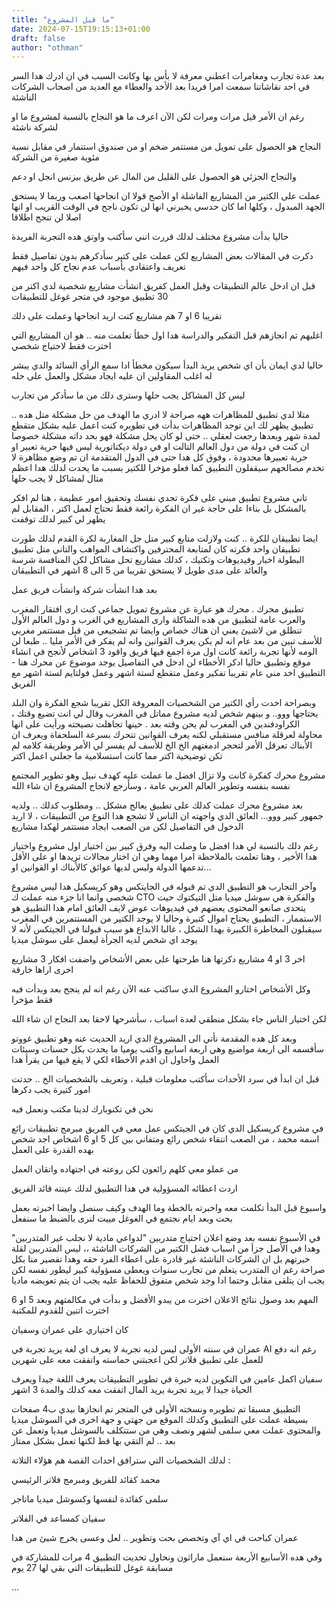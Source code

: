 ```yaml
---
title: "ما قبل المشروع"
date: 2024-07-15T19:15:13+01:00
draft: false
author: "othman"
---
```


بعد عدة تجارب ومغامرات اعطني معرفة لا بأس بها وكانت السبب في ان ادرك هدا السر في احد نقاشاتنا سمعت امرا فريدا بعد الأخد والعطاء مع العديد من اصحاب الشركات الناشئة

رغم ان الأمر قيل مرات ومرات لكن الآن اعرف ما هو النجاح بالنسبة لمشروع ما او لشركة ناشئة

النجاح هو الحصول على تمويل من مستتمر ضخم او من صندوق استتمار في مقابل نسبة مئوية صغيرة من الشركة

والنجاح الجزئي هو الحصول على القليل من المال عن طريق بيزنس انجل او دعم

عملت على الكتير من المشاريع الفاشلة او الأصح قولا ان انجاحها اصعب وربما لا يستحق الجهد المبدول ، وكلها اما كان حدسي يخبرني انها لن تكون ناجح في الوقت القريب او انها اصلا لن تنجح اطلاقا

حاليا بدأت مشروع مختلف لدلك قررت انني سأكتب واوتق هده التجربة الفريدة

دكرت في المقالات بعض المشاريع لكن عملت على كتير سأدكرهم بدون تفاصيل فقط تعريف واعتقادي بأسباب عدم نجاح كل واحد فيهم

قبل ان ادخل عالم التطبيقات وقبل العمل كفريق انشأت مشاريع شخصية لدي اكتر من 30 تطبيق موجود في متجر غوغل للتطبيقات

تقريبا 6 او 7 هم مشاريع كنت اريد انجاحها وعملت على دلك

اغلبهم تم انجازهم قبل التفكير والدراسة هدا اول خطأ تعلمت منه .. هو ان المشاريع التي اخترت فقط لاحتياج شخصي

حاليا لدي ايمان بأن اي شخص يريد البدأ سيكون مخطأ ادا سمع الرأي السائد والدي يبشر له اغلب المقاولين ان عليه ايجاد مشكل والعمل على حله

ليس كل المشاكل يجب حلها وسترى دلك من ما سأدكر من تجارب

متلا لدي تطبيق للمظاهرات ههه صراحة لا ادري ما الهدف من حل مشكلة متل هده .. تطبيق يظهر لك اين توجد المظاهرات
بدأت في تطويره كنت اعمل عليه بشكل متقطع لمدة شهر وبعدها رجعت لعقلي .. حتى لو كان يحل مشكلة فهو بحد داته مشكلة خصوصا ان كنت في دولة من دول العالم التالت او في دولة ديكتاتورية ليس فيها حرية تعبير او حرية تعبيرها محدودة ، وفوق كل هدا حتى في الدول المتقدمة ان تم وضع مظاهرة لا تخدم مصالحهم سيقفلون التطبيق كما فعلو مؤخرا للكتير بسبب ما يحدت لدلك هدا اعظم متال لمشاكل لا يجب حلها

تاني مشروع تطبيق مبني على فكرة تحدي نفسك وتحقيق امور عظيمة ، هنا لم افكر بالمشكل بل بناءا على حاجة غير ان الفكرة رائعة فقط تحتاج لعمل اكتر ، المقابل لم يظهر لي كبير لدلك توقفت

ايضا تطبيقان للكرة .. كنت ولازلت متابع كبير متل جل المغاربة لكرة القدم لدلك طورت تطبيقان واحد فكرته كان لمتابعة المحترفين واكتشاف المواهب والتاني متل تطبيق البطولة اخبار وفيديوهات وتكتيك ، كدلك مشاريع تحل مشاكل لكن المنافسة شرسة والعائد على مدى طويل لا يستحق تقريبا من 5 الى 8 اشهر في التطبيقان

بعد هدا انشأت شركة وانشأت فريق عمل

تطبيق محرك . محرك هو عبارة عن مشروع تمويل جماعي كنت ارى افتقار المغرب والعرب عامة لتطبيق من هده الشاكلة
وارى المشاريع في الغرب و دول العالم الأول تنطلق من لاشيئ يعني ان هناك خصاص وايضا تم تشجيعي من قبل مستتمر مغربي للأسف تبين من بعد عام انه لم يكن يعرف القوانين وانه لم يفكر في الأمر مليا .. طبعا لن الومه لأنها تجربة رائعة كانت اول مرة اجمع فيها فريق واقود 3 اشخاص لأنجح في انشاء موقع وتطبيق حاليا ادكر الأخطاء لن ادخل في التفاصيل يوجد موضوع عن محرك هنا - التطبيق اخد مني عام تقريبا تفكير وعمل متقطع لستة اشهر وعمل فولتايم لستة اشهر مع الفريق

وبصراحة اخدت رأي الكتير من الشخصيات المعروفة الكل تقريبا شجع الفكرة وان البلد يحتاجها ووو.. و بينهم شخص لديه مشروع مماتل في المغرب وقال لي انت تضيع وقتك ، الكراودفندين في المغرب لم يحن وقته بعد . حينها تجاهلت نصيحته ورأيت على انها محاولة لعرقلة منافس مستقبلي لكنه يعرف القوانين تتحرك بسرعة السلحفاة ويعرف ان الأبناك تعرقل الأمر لتحجر ادمغتهم الخ الخ للأسف لم يفسر لي الأمر وطريقة كلامه لم تكن توضيحية اكتر مما كانت استسلامية ما جعلني اعمل اكتر

مشروع محرك كفكرة كانت ولا تزال افضل ما عملت عليه كهدف نبيل وهو تطوير المجتمع نفسه بنفسه وتطوير العالم العربي عامة ، وسأرجع لانجاح المشروع ان شاء الله

بعد مشروع محرك عملت كدلك على تطبيق يعالج مشكل .. ومطلوب كدلك .. ولديه جمهور كبير ووو...
العائق الدي واجهته ان الناس لا تشجع هدا النوع من التطبيقات ، لا اريد الدخول في التفاصيل لكن من الصعب ايجاد مستتمر لهكدا مشاريع

رغم دلك بالنسبة لي هدا افضل ما وصلت اليه وفرق كبير بين اختيار اول مشروع واختيار هدا الأخير ، وهنا تعلمت بالملاحظة امرا مهما وهي ان اختار مجالات تريدها او على الأقل تدعمها الدولة وليس لديها عوائق كالأبناك او القوانين او...

وآخر التجارب هو التطبيق الدي تم قبوله في الجايتكس وهو كريسكيل هدا ليس مشروع شخصي وانما انا جزء منه عملت ك
CTO
والفكرة هي سوشل ميديا متل التيكتوك حيت يتحدى صانعو المحتوى يعضهم في فيديوهات عوض لايف
العائق امام هدا التطبيق هو الاستممار ، التطبيق يحتاج اموال كتيرة وحاليا لا يوجد الكتير من المستتمرين في المغرب سيقبلون المخاطرة الكبيرة بهدا الشكل ، غالبا الابداع هو سبب قبولنا في الجيتكس لأنه لا يوجد اي شخص لديه الجرأة ليعمل على سوشل ميديا

اخر 3 او 4 مشاريع دكرتها هنا طرحتها على بعض الأشخاص واضفت افكار 3 مشاريع اخرى اراها خارقة

وكل الأشخاص اختارو المشروع الدي ساكتب عنه الآن رغم انه لم ينجح بعد وبدأت فيه فقط مؤخرا

لكن اختيار الناس جاء بشكل منطقي لعدة اسباب ، سأشرحها لاحقا بعد النجاح ان شاء الله

وبعد كل هده المقدمة نأتي الى المشروع الدي اريد الحديت عنه وهو تطبيق غووتو
سأقسمه الى اربعة مواضيع وهي اربعة اسابيع واكتب يوميا ما يحدت بكل حسنات وسيئات العمل واحاول ان اقدم الأخطاء لكي لا يقع فيها من يقرأ هدا

قبل ان ابدأ في سرد الأحدات سأكتب معلومات قبلية ، وتعريف بالشخصيات الخ .. حدتت امور كتيرة يجب دكرها

نحن في تكنوبارك لدينا مكتب ونعمل فيه

في مشروع كريسكيل الدي كان في الجيتكس عمل معي في الفريق مبرمج تطبيقات رائع اسمه محمد ، من الصعب انتقاء شخص رائع ومتفاني بين كل 5 او 6 اشخاص اجد شخص بهده القدرة على العمل

من عملو معي كلهم رائعون لكن روعته في اجتهاده واتقان العمل

اردت اعطائه المسؤولية في هدا التطبيق لدلك عينته قائد الفريق

واسبوع قبل البدأ تكلمت معه واخبرته بالخطة وما الهدف وكيف سنصل وايضا اخبرته بعمل بحت وبعد ايام نجتمع في الغوغل مييت لنرى بالضبط ما سنفعل

في الأسبوع نفسه بعد وضع اعلان احتياج متدربين "لدواعي مادية لا نجلب غير المتدربين" وهدا في الأصل جزأ من اسباب فشل الكتير من الشركات الناشئة ،، ليس المتدربين لقلة خبرتهم بل ان الشركات الناشئة غير قادرة على اعطاء الفرد حقه وهدا تقصير منا بكل صراحة رغم ان المتدرب يتعلم من تجارب سنوات ويعطى مسؤولية كبير ليطور نفسه لكن يجب ان يتلقى مقابل وحتما ادا وجد شخص متفوق للحفاظ عليه يجب ان يتم تعويضه ماديا

المهم بعد وصول نتائج الاعلان اخترت من يبدو الأفضل و بدأت في مكالمتهم وبعد 5 او 6 اخترت اتنين للقدوم للمكتبة

كان اختياري على عمران وسفيان

عمران في سنته الأولى ليس لديه تجربة لا يعرف اي لغة يريد تجربة في AI
رغم انه دفع للعمل على تطبيق فلاتر لكن اعجبتني حماسته واتفقت معه على شهرين

سفيان اكمل عامين في التكوين لديه خبرة في تطوير التطبيقات يعرف اللغة جيدا ويعرف الحياة جيدا لا يريد تجربة يريد المال
اتفقت معه كدلك والمدة 3 اشهر

التطبيق مسبقا تم تطويره ونسخته الأولى في المتجر تم انجازها بيدي ب4 صفحات بسيطة
عملت على التطبيق وكدلك الموقع من جهتي و جهة اخرى في السوشل ميديا والمحتوى عملت معي
سلمى لشهر ونصف وهي من ستتكلف بالسوشل ميديا وتعمل عن بعد .. لم التقي بها قط لكنها تعمل بشكل ممتاز

لدلك الشخصيات التي سترافق احدات القصة هم هؤلاء التلاتة :

محمد كقائد للفريق ومبرمج فلاتر الرئيسي

سلمى كقائدة لنفسها وكسوشل ميديا ماناجر

سفيان كمساعد في الفلاتر

عمران كباحت في اي آي وتخصص بحت وتطوير .. لعل وعسى يخرج شيئ من هدا

وفي هده الأسابيع الأربعة سنعمل ماراثون ونحاول تحديت التطبيق 4 مرات للمشاركة في مسابقة غوغل للتطبيقات التي بقي لها 27 يوم

...
